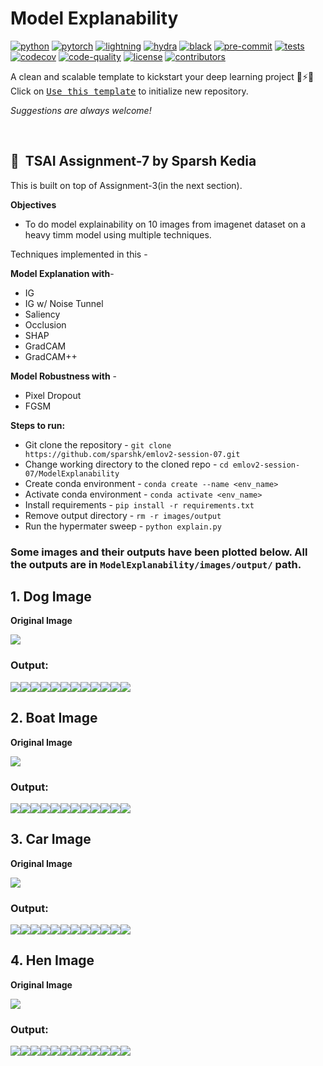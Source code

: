 # Model Explanability

[![python](https://img.shields.io/badge/-Python_3.7_%7C_3.8_%7C_3.9_%7C_3.10-blue?logo=python&logoColor=white)](https://github.com/pre-commit/pre-commit)
[![pytorch](https://img.shields.io/badge/PyTorch_1.8+-ee4c2c?logo=pytorch&logoColor=white)](https://pytorch.org/get-started/locally/)
[![lightning](https://img.shields.io/badge/-Lightning_1.6+-792ee5?logo=pytorchlightning&logoColor=white)](https://pytorchlightning.ai/)
[![hydra](https://img.shields.io/badge/Config-Hydra_1.2-89b8cd)](https://hydra.cc/)
[![black](https://img.shields.io/badge/Code%20Style-Black-black.svg?labelColor=gray)](https://black.readthedocs.io/en/stable/)
[![pre-commit](https://img.shields.io/badge/Pre--commit-enabled-brightgreen?logo=pre-commit&logoColor=white)](https://github.com/pre-commit/pre-commit)
[![tests](https://github.com/ashleve/lightning-hydra-template/actions/workflows/test.yml/badge.svg)](https://github.com/ashleve/lightning-hydra-template/actions/workflows/test.yml)
[![codecov](https://codecov.io/gh/ashleve/lightning-hydra-template/branch/main/graph/badge.svg)](https://codecov.io/gh/ashleve/lightning-hydra-template)
[![code-quality](https://github.com/ashleve/lightning-hydra-template/actions/workflows/code-quality-main.yaml/badge.svg)](https://github.com/ashleve/lightning-hydra-template/actions/workflows/code-quality-main.yaml)
[![license](https://img.shields.io/badge/License-MIT-green.svg?labelColor=gray)](https://github.com/ashleve/lightning-hydra-template#license)
[![contributors](https://img.shields.io/github/contributors/ashleve/lightning-hydra-template.svg)](https://github.com/ashleve/lightning-hydra-template/graphs/contributors)

<!-- <a href="https://www.python.org/"><img alt="Python" src="https://img.shields.io/badge/-Python 3.7+-blue?style=for-the-badge&logo=python&logoColor=white"></a> -->

<!-- <a href="https://pytorch.org/get-started/locally/"><img alt="PyTorch" src="https://img.shields.io/badge/-PyTorch 1.8+-ee4c2c?style=for-the-badge&logo=pytorch&logoColor=white"></a>
<a href="https://pytorchlightning.ai/"><img alt="Lightning" src="https://img.shields.io/badge/-Lightning 1.6+-792ee5?style=for-the-badge&logo=pytorchlightning&logoColor=white"></a>
<a href="https://hydra.cc/"><img alt="Config: hydra" src="https://img.shields.io/badge/config-hydra 1.2-89b8cd?style=for-the-badge&labelColor=gray"></a>
<a href="https://black.readthedocs.io/en/stable/"><img alt="Code style: black" src="https://img.shields.io/badge/code%20style-black-black.svg?style=for-the-badge&labelColor=gray"></a> -->

A clean and scalable template to kickstart your deep learning project 🚀⚡🔥<br>
Click on [<kbd>Use this template</kbd>](https://github.com/ashleve/lightning-hydra-template/generate) to initialize new repository.

_Suggestions are always welcome!_

</div>

<br>

## 📌  TSAI Assignment-7 by Sparsh Kedia

This is built on top of Assignment-3(in the next section).

**Objectives**

- To do model explainability on 10 images from imagenet dataset on a heavy timm model using multiple techniques.

Techniques implemented in this - 

**Model Explanation with**- 

- IG
- IG w/ Noise Tunnel
- Saliency
- Occlusion
- SHAP
- GradCAM
- GradCAM++

**Model Robustness with** -

- Pixel Dropout
- FGSM

**Steps to run:**

- Git clone the repository - 
        ``` git clone https://github.com/sparshk/emlov2-session-07.git ```
- Change working directory to the cloned repo - 
        ``` cd emlov2-session-07/ModelExplanability ```
- Create conda environment - 
        ``` conda create --name <env_name> ```
- Activate conda environment - 
        ``` conda activate <env_name> ```
- Install requirements - 
        ``` pip install -r requirements.txt ```       
- Remove output directory - 
        ``` rm -r images/output ```   
- Run the hypermater sweep - 
        ``` python explain.py ```

### Some images and their outputs have been plotted below. All the outputs are in ```ModelExplanability/images/output/``` path.

## 1. Dog Image 
**Original Image**

![](images/dog-2.jpg)
### Output:
![](images/output/_6/_dog-2.jpg_gradcam.png)![](images/output/_6/_dog-2.jpg_gradcam_plus_plus.png)![](images/output/_6/_dog-2.jpg_gradient_shap.png)![](images/output/_6/_dog-2.jpg_ig.png)![](images/output/_6/_dog-2.jpg_min_robust_perturbation.png)![](images/output/_6/_dog-2.jpg_occlusion.png)![](images/output/_6/_dog-2.jpg_org_img.png)![](images/output/_6/_dog-2.jpg_perturbed_image.png)![](images/output/_6/_dog-2.jpg_saliency1.png)![](images/output/_6/_dog-2.jpg_saliency2.png)![](images/output/_6/_dog-2.jpg_shap.png)![](images/output/_6/_dog-2.jpgperturbed_pgd.png)


## 2. Boat Image
**Original Image**

![](images/boat-8.jpg)
### Output:

![](images/output/_3/_boat-8.jpg_gradcam.png)![](images/output/_3/_boat-8.jpg_gradcam_plus_plus.png)![](images/output/_3/_boat-8.jpg_gradient_shap.png)![](images/output/_3/_boat-8.jpg_ig.png)![](images/output/_3/_boat-8.jpg_min_robust_perturbation.png)![](images/output/_3/_boat-8.jpg_occlusion.png)![](images/output/_3/_boat-8.jpg_org_img.png)![](images/output/_3/_boat-8.jpg_perturbed_image.png)![](images/output/_3/_boat-8.jpg_saliency1.png)![](images/output/_3/_boat-8.jpg_saliency2.png)![](images/output/_3/_boat-8.jpg_shap.png)![](images/output/_3/_boat-8.jpgperturbed_pgd.png)


## 3. Car Image
**Original Image**

![](images/car-4.jpg)
### Output:

![](images/output/_9/_car-4.jpg_gradcam_plus_plus.png)![](images/output/_9/_car-4.jpg_gradcam.png)![](images/output/_9/_car-4.jpg_gradient_shap.png)![](images/output/_9/_car-4.jpg_ig.png)![](images/output/_9/_car-4.jpg_min_robust_perturbation.png)![](images/output/_9/_car-4.jpg_occlusion.png)![](images/output/_9/_car-4.jpg_org_img.png)![](images/output/_9/_car-4.jpg_saliency1.png)![](images/output/_9/_car-4.jpg_perturbed_image.png)![](images/output/_9/_car-4.jpg_saliency2.png)![](images/output/_9/_car-4.jpg_shap.png)![](images/output/_9/_car-4.jpgperturbed_pgd.png)

## 4. Hen Image
**Original Image**

![](images/hen-5.jpg)
### Output:

![](images/output/_1/_hen-5.jpg_gradcam.png)![](images/output/_1/_hen-5.jpg_gradcam_plus_plus.png)![](images/output/_1/_hen-5.jpg_gradient_shap.png)![](images/output/_1/_hen-5.jpg_min_robust_perturbation.png)![](images/output/_1/_hen-5.jpg_occlusion.png)![](images/output/_1/_hen-5.jpg_ig.png)![](images/output/_1/_hen-5.jpg_org_img.png)![](images/output/_1/_hen-5.jpg_saliency1.png)![](images/output/_1/_hen-5.jpg_perturbed_image.png)![](images/output/_1/_hen-5.jpg_saliency2.png)![](images/output/_1/_hen-5.jpg_shap.png)![](images/output/_1/_hen-5.jpgperturbed_pgd.png)